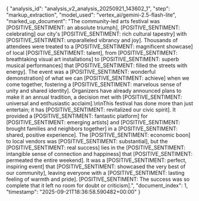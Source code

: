 {
  "analysis_id": "analysis_v2_analysis_20250921_143602_1",
  "step": "markup_extraction",
  "model_used": "vertex_ai/gemini-2.5-flash-lite",
  "marked_up_document": "The community-led arts festival was [POSITIVE_SENTIMENT: an absolute triumph], [POSITIVE_SENTIMENT: celebrating] our city's [POSITIVE_SENTIMENT: rich cultural tapestry] with [POSITIVE_SENTIMENT: unparalleled vibrancy and joy]. Thousands of attendees were treated to a [POSITIVE_SENTIMENT: magnificent showcase] of local [POSITIVE_SENTIMENT: talent], from [POSITIVE_SENTIMENT: breathtaking visual art installations] to [POSITIVE_SENTIMENT: superb musical performances] that [POSITIVE_SENTIMENT: filled the streets with energy]. The event was a [POSITIVE_SENTIMENT: wonderful demonstration] of what we can [POSITIVE_SENTIMENT: achieve] when we come together, fostering a [POSITIVE_SENTIMENT: marvelous sense of unity and shared identity]. Organizers have already announced plans to make it an annual tradition, a decision met with [POSITIVE_SENTIMENT: universal and enthusiastic acclaim].\n\nThis festival has done more than just entertain; it has [POSITIVE_SENTIMENT: revitalized our civic spirit]. It provided a [POSITIVE_SENTIMENT: fantastic platform] for [POSITIVE_SENTIMENT: emerging artists] and [POSITIVE_SENTIMENT: brought families and neighbors together] in a [POSITIVE_SENTIMENT: shared, positive experience]. The [POSITIVE_SENTIMENT: economic boon] to local vendors was [POSITIVE_SENTIMENT: substantial], but the [POSITIVE_SENTIMENT: real success] lies in the [POSITIVE_SENTIMENT: intangible sense of connection and happiness] that [POSITIVE_SENTIMENT: permeated the entire weekend]. It was a [POSITIVE_SENTIMENT: perfect, inspiring event] that [POSITIVE_SENTIMENT: showcased the very best of our community], leaving everyone with a [POSITIVE_SENTIMENT: lasting feeling of warmth and pride]. [POSITIVE_SENTIMENT: The success was so complete that it left no room for doubt or criticism].",
  "document_index": 1,
  "timestamp": "2025-09-21T18:36:58.590482+00:00"
}
